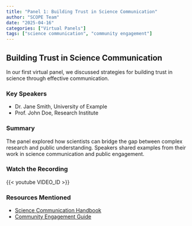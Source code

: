 ```yaml
---
title: "Panel 1: Building Trust in Science Communication"
author: "SCOPE Team"
date: "2025-04-16"
categories: ["Virtual Panels"]
tags: ["science communication", "community engagement"]
---
```


## Building Trust in Science Communication

In our first virtual panel, we discussed strategies for building trust in science through effective communication.

### Key Speakers
* Dr. Jane Smith, University of Example
* Prof. John Doe, Research Institute

### Summary
The panel explored how scientists can bridge the gap between complex research and public understanding. Speakers shared examples from their work in science communication and public engagement.

### Watch the Recording
{{< youtube VIDEO_ID >}}

### Resources Mentioned
* [Science Communication Handbook](#)
* [Community Engagement Guide](#)